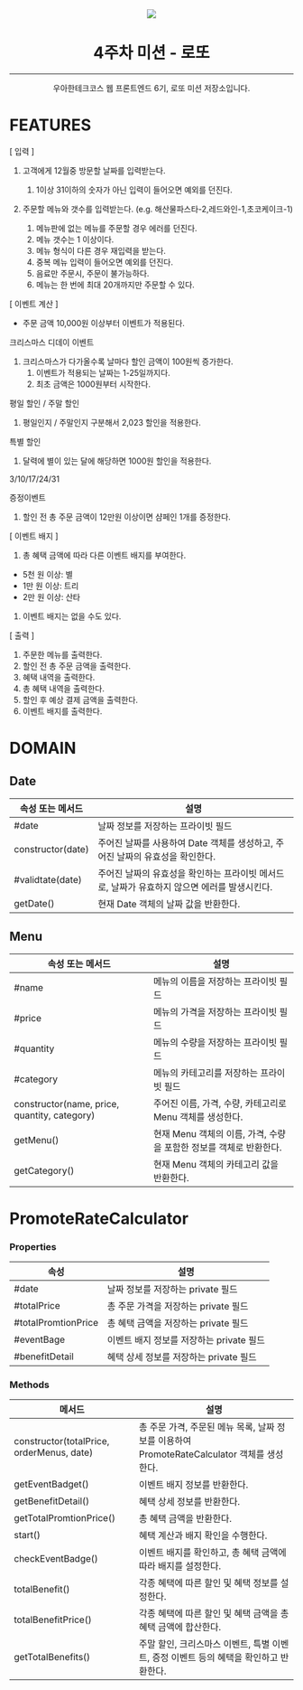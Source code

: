 <div align='center'>
<img src='https://velog.velcdn.com/images/seorim6417/post/a87b343b-bf97-4028-b360-d2a541110d46/image.png'/>

# 4주차 미션 - 로또

---

우아한테크코스 웹 프론트엔드 6기, 로또 미션 저장소입니다.
</div>

# FEATURES

[ 입력 ]

1. 고객에게 12월중 방문할 날짜를 입력받는다.
   1. 1이상 31이하의 숫자가 아닌 입력이 들어오면 예외를 던진다.
      
2. 주문할 메뉴와 갯수를 입력받는다. (e.g. 해산물파스타-2,레드와인-1,초코케이크-1)
   1. 메뉴판에 없는 메뉴를 주문할 경우 에러를 던진다.
   2. 메뉴 갯수는 1 이상이다.
   3. 메뉴 형식이 다른 경우 재입력을 받는다.
   4. 중복 메뉴 입력이 들어오면 예외를 던진다.
   5. 음료만 주문시, 주문이 불가능하다.
   6. 메뉴는 한 번에 최대 20개까지만 주문할 수 있다.

[ 이벤트 계산 ]

- 주문 금액 10,000원 이상부터 이벤트가 적용된다.

크리스마스 디데이 이벤트

1. 크리스마스가 다가올수록 날마다 할인 금액이 100원씩 증가한다.
   1. 이벤트가 적용되는 날짜는 1-25일까지다.
   2. 최초 금액은 1000원부터 시작한다.

평일 할인 / 주말 할인

1. 평일인지 / 주말인지 구분해서 2,023 할인을 적용한다.

특별 할인

1. 달력에 별이 있는 달에 해당하면 1000원 할인을 적용한다.

3/10/17/24/31

증정이벤트

1. 할인 전 총 주문 금액이 12만원 이상이면 샴페인 1개를 증정한다.

[ 이벤트 배지 ]

1. 총 혜택 금액에 따라 다른 이벤트 배지를 부여한다.

- 5천 원 이상: 별
- 1만 원 이상: 트리
- 2만 원 이상: 산타

1. 이벤트 배지는 없을 수도 있다.

[ 출력 ]

1. 주문한 메뉴를 출력한다.
2. 할인 전 총 주문 금액을 출력한다.
3. 혜택 내역을 출력한다.
4. 총 혜택 내역을 출력한다.
5. 할인 후 예상 결제 금액을 출력한다.
6. 이벤트 배지를 출력한다.

# DOMAIN
## Date
| 속성 또는 메서드 | 설명 |
| --- | --- |
| #date | 날짜 정보를 저장하는 프라이빗 필드 |
| constructor(date) | 주어진 날짜를 사용하여 Date 객체를 생성하고, 주어진 날짜의 유효성을 확인한다. |
| #validtate(date) | 주어진 날짜의 유효성을 확인하는 프라이빗 메서드로, 날짜가 유효하지 않으면 에러를 발생시킨다. |
| getDate() | 현재 Date 객체의 날짜 값을 반환한다. |

## Menu
| 속성 또는 메서드 | 설명 |
| --- | --- |
| #name | 메뉴의 이름을 저장하는 프라이빗 필드 |
| #price | 메뉴의 가격을 저장하는 프라이빗 필드 |
| #quantity | 메뉴의 수량을 저장하는 프라이빗 필드 |
| #category | 메뉴의 카테고리를 저장하는 프라이빗 필드 |
| constructor(name, price, quantity, category) | 주어진 이름, 가격, 수량, 카테고리로 Menu 객체를 생성한다. |
| getMenu() | 현재 Menu 객체의 이름, 가격, 수량을 포함한 정보를 객체로 반환한다. |
| getCategory() | 현재 Menu 객체의 카테고리 값을 반환한다. |

# ****PromoteRateCalculator****

### **Properties**

| 속성 | 설명 |
| --- | --- |
| #date | 날짜 정보를 저장하는 private 필드 |
| #totalPrice | 총 주문 가격을 저장하는 private 필드 |
| #totalPromtionPrice | 총 혜택 금액을 저장하는 private 필드 |
| #eventBage | 이벤트 배지 정보를 저장하는 private 필드 |
| #benefitDetail | 혜택 상세 정보를 저장하는 private 필드 |

### **Methods**

| 메서드 | 설명 |
| --- | --- |
| constructor(totalPrice, orderMenus, date) | 총 주문 가격, 주문된 메뉴 목록, 날짜 정보를 이용하여 PromoteRateCalculator 객체를 생성한다. |
| getEventBadget() | 이벤트 배지 정보를 반환한다. |
| getBenefitDetail() | 혜택 상세 정보를 반환한다. |
| getTotalPromtionPrice() | 총 혜택 금액을 반환한다. |
| start() | 혜택 계산과 배지 확인을 수행한다. |
| checkEventBadge() | 이벤트 배지를 확인하고, 총 혜택 금액에 따라 배지를 설정한다. |
| totalBenefit() | 각종 혜택에 따른 할인 및 혜택 정보를 설정한다. |
| totalBenefitPrice() | 각종 혜택에 따른 할인 및 혜택 금액을 총 혜택 금액에 합산한다. |
| getTotalBenefits() | 주말 할인, 크리스마스 이벤트, 특별 이벤트, 증정 이벤트 등의 혜택을 확인하고 반환한다. |

